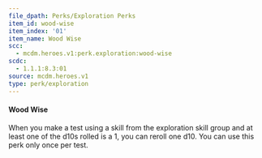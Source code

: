 ```yaml
---
file_dpath: Perks/Exploration Perks
item_id: wood-wise
item_index: '01'
item_name: Wood Wise
scc:
  - mcdm.heroes.v1:perk.exploration:wood-wise
scdc:
  - 1.1.1:8.3:01
source: mcdm.heroes.v1
type: perk/exploration
---
```


#### Wood Wise

When you make a test using a skill from the exploration skill group and at least one of the d10s rolled is a 1, you can reroll one d10. You can use this perk only once per test.
